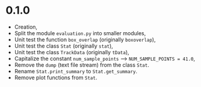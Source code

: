 # 0.1.0

  - Creation,
  - Split the module `evaluation.py` into smaller modules,
  - Unit test the function `box_overlap` (originally `boxoverlap`),
  - Unit test the class `Stat` (originally `stat`),
  - Unit test the class `TrackData` (originally `tData`),
  - Capitalize the constant `num_sample_points` --> `NUM_SAMPLE_POINTS = 41.0`,
  - Remove the `dump` (text file stream) from the class `Stat`.
  - Rename `Stat.print_summary` to `Stat.get_summary`.
  - Remove plot functions from `Stat`.